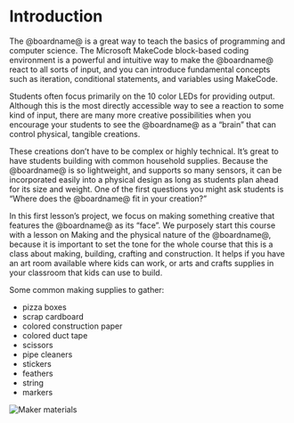 # Introduction

The @boardname@ is a great way to teach the basics of programming and computer science. The Microsoft MakeCode block-based coding environment is a powerful and intuitive way to make the @boardname@ react to all sorts of input, and you can introduce fundamental concepts such as iteration, conditional statements, and variables using MakeCode.

Students often focus primarily on the 10 color LEDs for providing output. Although this is the most directly accessible way to see a reaction to some kind of input, there are many more creative possibilities when you encourage your students to see the @boardname@ as a “brain” that can control physical, tangible creations.

These creations don’t have to be complex or highly technical. It’s great to have students building with common household supplies. Because the @boardname@ is so lightweight, and supports so many sensors, it can be incorporated easily into a physical design as long as students plan ahead for its size and weight. One of the first questions you might ask students is “Where does the @boardname@ fit in your creation?”

In this first lesson’s project, we focus on making something creative that features the @boardname@ as its “face”. We purposely start this course with a lesson on Making and the physical nature of the @boardname@, because it is important to set the tone for the whole course that this is a class about making, building, crafting and construction.  It helps if you have an art room available where kids can work, or arts and crafts supplies in your classroom that kids can use to build.

Some common making supplies to gather:

* pizza boxes
* scrap cardboard
* colored construction paper
* colored duct tape
* scissors
* pipe cleaners
* stickers
* feathers
* string
* markers

![Maker materials](/static/courses/csintro/making/maker-materials.png)
